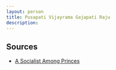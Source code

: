 ```yaml
---
layout: person
title: Pusapati Vijayrama Gajapati Raju
description:
---
```


## Sources

*   [A Socialist Among Princes](http://www.thehindu.com/thehindu/mp/2002/08/05/stories/2002080501120200.htm) <i class="fa fa-file-text-o"></i>
